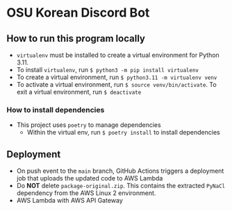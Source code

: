 # OSU Korean Discord Bot

## How to run this program locally
* `virtualenv` must be installed to create a virtual environment for Python 3.11.
* To install `virtualenv`, run `$ python3 -m pip install virtualenv`
* To create a virtual environment, run `$ python3.11 -m virtualenv venv`
* To activate a virtual environment, run `$ source venv/bin/activate`. To exit a virtual environment, run `$ deactivate`

### How to install dependencies
* This project uses `poetry` to manage dependencies
  - Within the virtual env, run `$ poetry install` to install dependencies

## Deployment
* On push event to the `main` branch, GitHub Actions triggers a deployment job that uploads the updated code to AWS Lambda
* Do **NOT** delete `package-original.zip`. This contains the extracted `PyNaCl` dependency from the AWS Linux 2 environment.
* AWS Lambda with AWS API Gateway
